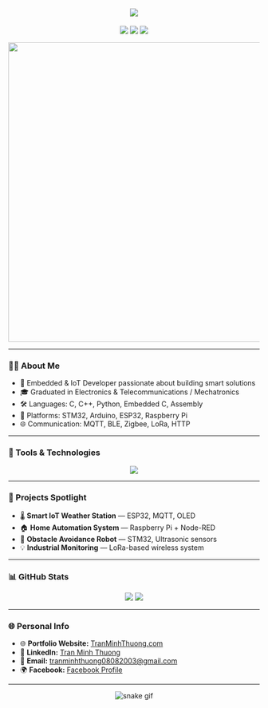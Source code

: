<!-- Tran Minh Thuong -->

<h1 align="center">
  <img src="https://readme-typing-svg.herokuapp.com/?lines=Hello+World!;Welcome+to+my+GitHub;IoT+and+Embedded+Systems+Engineer&center=true&size=30">
</h1>

<p align="center">
  <img src="https://img.shields.io/badge/IoT-Expert-blue?style=for-the-badge&logo=raspberrypi&logoColor=white"/>
  <img src="https://img.shields.io/badge/Embedded-Systems-green?style=for-the-badge&logo=arm&logoColor=white"/>
  <img src="https://img.shields.io/badge/Coding-C/C++/purple?style=for-the-badge&logo=cplusplus&logoColor=white"/>
</p>

<div align="center">
  <img src="https://user-images.githubusercontent.com/74038190/212882607-6d8f4a7c-44c1-4e36-b92a-654a85b5d749.gif" width="600"/>
</div>

---

### 👨‍💻 About Me
- 🔧 Embedded & IoT Developer passionate about building smart solutions
- 🎓 Graduated in Electronics & Telecommunications / Mechatronics
- 🛠️ Languages: C, C++, Python, Embedded C, Assembly
- 🔌 Platforms: STM32, Arduino, ESP32, Raspberry Pi
- 🌐 Communication: MQTT, BLE, Zigbee, LoRa, HTTP

---

### 🔧 Tools & Technologies

<div align="center">
  <img src="https://skillicons.dev/icons?i=c,cpp,python,arduino,raspberrypi,linux,vscode,git,github,stm32"/>
</div>

---

### 🚀 Projects Spotlight

- 🌡️ **Smart IoT Weather Station** — ESP32, MQTT, OLED
- 🏠 **Home Automation System** — Raspberry Pi + Node-RED
- 🚗 **Obstacle Avoidance Robot** — STM32, Ultrasonic sensors
- 💡 **Industrial Monitoring** — LoRa-based wireless system

---

### 📊 GitHub Stats

<div align="center">
  <img src="https://github-readme-stats.vercel.app/api?username=TranMinhThuong&show_icons=true&theme=tokyonight&count_private=true"/>
  <img src="https://github-readme-streak-stats.herokuapp.com/?user=TranMinhThuong&theme=tokyonight"/>
</div>

---

### 🌐 Personal Info

- 🌐 **Portfolio Website:** [TranMinhThuong.com](https://myweb-tmt.vercel.app/)
- 💼 **LinkedIn:** [Tran Minh Thuong](https://www.linkedin.com)
- 📧 **Email:** tranminhthuong08082003@gmail.com
- 🌍 **Facebook:** [Facebook Profile](https://www.facebook.com/trannminh.thuongg)

---

<div align="center">
  <img src="https://github.com/TranMinhThuong/TranMinhThuong/raw/output/github-contribution-grid-snake.svg" alt="snake gif" />
</div>
